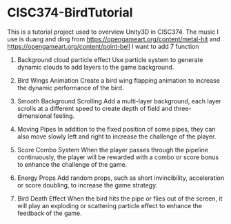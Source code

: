 # CISC374-BirdTutorial
This is a tutorial project used to overview Unity3D in CISC374.
The music I use is duang and ding from
https://opengameart.org/content/metal-hit and https://opengameart.org/content/point-bell 
I want to add 7 function
1. Background cloud particle effect
Use particle system to generate dynamic clouds to add layers to the game background.

2. Bird Wings Animation
Create a bird wing flapping animation to increase the dynamic performance of the bird.

3. Smooth Background Scrolling 
Add a multi-layer background, each layer scrolls at a different speed to create depth of field and three-dimensional feeling.

4. Moving Pipes 
In addition to the fixed position of some pipes, they can also move slowly left and right to increase the challenge of the player.

5. Score Combo System
When the player passes through the pipeline continuously, the player will be rewarded with a combo or score bonus to enhance the challenge of the game.

6. Energy Props 
Add random props, such as short invincibility, acceleration or score doubling, to increase the game strategy.

7. Bird Death Effect 
When the bird hits the pipe or flies out of the screen, it will play an exploding or scattering particle effect to enhance the feedback of the game.

